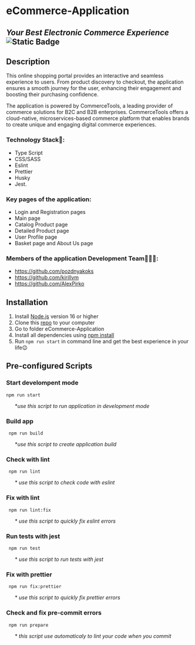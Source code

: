 # eCommerce-Application
## _Your Best Electronic Commerce Experience_ &nbsp; &nbsp; &nbsp; ![Static Badge](https://img.shields.io/badge/Final_Task-RSSchool-yellow?link=https%3A%2F%2Fgithub.com%2Frolling-scopes-school%2Ftasks%2Ftree%2Fmaster%2Ftasks%2FeCommerce-Application)

## Description

This online shopping portal provides an interactive and seamless experience to users. From product discovery to checkout, the application ensures a smooth journey for the user, enhancing their engagement and boosting their purchasing confidence. 

The application is powered by CommerceTools, a leading provider of commerce solutions for B2C and B2B enterprises. CommerceTools offers a cloud-native, microservices-based commerce platform that enables brands to create unique and engaging digital commerce experiences.

### Technology Stack🚀:
 - Type Script
 - CSS/SASS
 - Eslint
 - Prettier
 - Husky
 - Jest.

### Key pages of the application:
  - Login and Registration pages
  - Main page 
  - Catalog Product page 
  - Detailed Product page 
  - User Profile page 
  - Basket page and About Us page

### Members of the application Development Team👨‍👨‍👧: 
- https://github.com/pozdnyakoks
- https://github.com/kirillvm
- https://github.com/AlexPirko

## **Installation**
1. Install [Node.js](https://nodejs.org/ru) version 16 or higher
2. Clone this [repo](https://github.com/AlexPirko/eCommerce-Application.git) to your computer
3. Go to folder eCommerce-Application
4. Install all dependencies using [npm install](https://docs.npmjs.com/cli/v9/commands/npm-install) 
5. Run `npm run start` in command line and get the best experience in your life😉

## Pre-configured Scripts

### **Start develompent mode**
 ```
npm run start
 ```
  &nbsp; &nbsp; &nbsp; *_use this script to run application in development mode_
  
### **Build app**
 ```
  npm run build
 ```
  &nbsp; &nbsp; &nbsp; *_use this script to create application build_
### **Check with lint**
 ```
  npm run lint
 ```
  &nbsp; &nbsp; &nbsp; * _use this script to check code with eslint_
### **Fix with lint**
 ```
  npm run lint:fix
 ```
  &nbsp; &nbsp; &nbsp; * _use this script to quickly fix eslint errors_
### **Run tests with jest**
 ```
  npm run test
 ```
  &nbsp; &nbsp; &nbsp; * _use this script to run tests with jest_
### **Fix with prettier**
 ```
  npm run fix:prettier
 ```
&nbsp; &nbsp; &nbsp; * _use this script to quickly fix prettier errors_

### **Check and fix pre-commit errors**
 ```
  npm run prepare
 ```
&nbsp; &nbsp; &nbsp; * _this script use automaticaly to lint your code when you commit_



